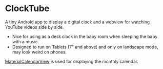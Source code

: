 # ClockTube

A tiny Android app to display a digital clock and a webview for watching YouTube videos side by side.

* Nice for using as a desk clock in the baby room when sleeping the baby with a music.
* Designed to run on Tablets (7" and above) and only on landscape mode, may look weird on phones.

[MaterialCalendarView](https://github.com/prolificinteractive/material-calendarview) is used for displaying the monthly calendar.
